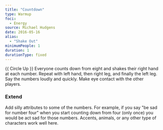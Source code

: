 ```yaml
---
title: "Countdown"
type: Warmup
foci: 
  - Energy
source: Michael Hudgens
date: 2016-05-16
alias:
  - "Shake Out"
minimumPeople: 1
duration: 1
durationType: fixed
---
```

{{ Circle Up }}
Everyone counts down from eight and shakes their right hand at each number. Repeat with left hand, then right leg, and finally the left leg. Say the numbers loudly and quickly. Make eye contact with the other players.

### Extend
Add silly attributes to some of the numbers. For example, if you say "be sad for number four" when you start counting down from four (only once) you would be act sad for those numbers. Accents, animals, or any other type of characters work well here.